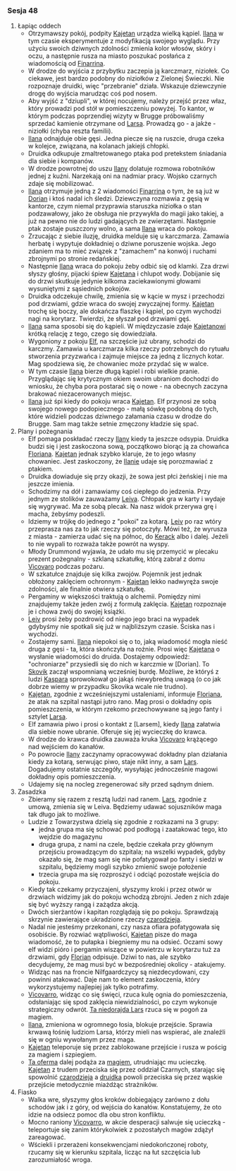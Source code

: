 ### Sesja 48
1. Łapiąc oddech
    - Otrzymawszy pokój, podpity [Kajetan](#g_kajetan) urządza wielką kąpiel. [Ilana](#g_ilana) w tym czasie eksperymentuje z modyfikacją swojego wyglądu. Przy użyciu swoich dziwnych zdolności zmienia kolor włosów, skóry i oczu, a następnie rusza na miasto poszukać posłańca z wiadomością od [Finarrina](#p_druid_finarrin).
    - W drodze do wyjścia z przybytku zaczepia ją karczmarz, niziołek. Co ciekawe, jest bardzo podobny do niziołków z Zielonej Świeczki. Nie rozpoznaje druidki, więc "przebranie" działa. Wskazuje dziewczynie drogę do wyjścia marudząc coś pod nosem.
    - Aby wyjść z "dziupli", w której nocujemy, należy przejść przez właz, który prowadzi pod stół w pomieszczeniu powyżej. To kantor, w którym podczas poprzendiej wizyty w Brugge próbowaliśmy sprzedać kamienie otrzymane od [Larsa](#p_lars). Prowadzą go - a jakże - niziołki (chyba reszta familii).
    - [Ilana](#g_ilana) odnajduje obie gęsi. Jedna piecze się na ruszcie, druga czeka w kolejce, związana, na kolanach jakiejś chłopki. 
    - Druidka odkupuje zmaltretowanego ptaka pod pretekstem śniadania dla siebie i kompanów.
    - W drodze powrotnej do uszu [Ilany](#g_ilana) dolatuje rozmowa robotników jednej z kuźni. Narzekają oni na nadmiar pracy. Wojsko czarnych zdaje się mobilizować.
    - [Ilana](#g_ilana) otrzymuje jedną z 2 wiadomości [Finarrina](#p_druid_finarrin) o tym, że są już w [Dorian](#l_dorian) i ktoś nadal ich śledzi. Dziewczyna rozmawia z gęsią w kantorze, czym niemal przyprawia staruszka niziołka o stan podzawałowy, jako że obsługa nie przywykła do magii jako takiej, a już na pewno nie do ludzi gadających ze zwierzętami. Następnie ptak zostaje puszczony wolno, a sama [Ilana](#g_ilana) wraca do pokoju.
    - Zrzucając z siebie iluzję, druidka melduje się u karczmarza. Zamawia herbatę i wypytuje dokładniej o dziwne poruszenie wojska. Jego zdaniem ma to mieć związek z "zamachem" na konwój i ruchami zbrojnymi po stronie redańskiej.
    - Następnie [Ilana](#g_ilana) wraca do pokoju żeby odbić się od klamki. Zza drzwi słyszy głośny, pijacki śpiew [Kajetana](#g_kajetan) i chlupot wody. Dobijanie się do drzwi skutkuje jedynie kilkoma zaciekawionymi głowami wysuniętymi z sąsiednich pokojów. 
    - Druidka odczekuje chwilę, zmienia się w kącie w mysz i przechodzi pod drzwiami, gdzie wraca do swojej zwyczajnej formy. [Kajetan](#g_kajetan) trochę się boczy, ale dokańcza flaszkę i kąpiel, po czym wychodzi nagi na korytarz. Twierdzi, że słyszał pod drzwiami gęś.
    - [Ilana](#g_ilana) sama sposobi się do kąpieli. W międzyczasie zdaje [Kajetanowi](#g_kajetan) krótką relację z tego, czego się dowiedziała.
    - Wygoniony z pokoju [Elf](#g_kajetan), na szczęście już ubrany, schodzi do karczmy. Zamawia u karczmarza kilka rzeczy potrzebnych do rytuału stworzenia przyzwańca i zajmuje miejsce za jedną z licznych kotar. Mag spodziewa się, że chowaniec może przydać się w walce.
    - W tym czasie [Ilana](#g_ilana) bierze długą kąpiel i robi wielkie pranie. Przyglądając się krytycznym okiem swoim ubraniom dochodzi do wniosku, że chyba pora postarać się o nowe - na obecnych zaczyna brakować niezacerowanych miejsc.
    - [Ilana](#g_ilana) już śpi kiedy do pokoju wraca [Kajetan](#g_kajetan). Elf przynosi ze sobą swojego nowego podopiecznego - małą sówkę podobną do tych, które widzieli podczas dziwnego załamania czasu w drodze do Brugge. Sam mag także setnie zmęczony kładzie się spać.
2. Plany i pożegnania
    - Elf pomaga poskładać rzeczy [Ilany](#g_ilana) kiedy ta jeszcze odsypia. Druidka budzi się i jest zaskoczona sową, początkowo biorąc ją za chowańca [Floriana](#p_florian_z_vicovaro). [Kajetan](#g_kajetan) jednak szybko klaruje, że to jego własny chowaniec. Jest zaskoczony, że [Ilanie](#g_ilana) udaje się porozmawiać z ptakiem. 
    - Druidka dowiaduje się przy okazji, że sowa jest płci żeńskiej i nie ma jeszcze imienia.
    - Schodzimy na dół i zamawiamy coś ciepłego do jedzenia. Przy jednym ze stolików zauważamy [Leiva](#p_leiv). Chłopak gra w karty i wydaje się wygrywać. Ma ze sobą plecak. Na nasz widok przerywa grę i macha, żebyśmy podeszli. 
    - Idziemy w trójkę do jednego z "pokoi" za kotarą. [Leiv](#p_leiv) po raz wtóry przeprasza nas za to jak rzeczy się potoczyły. Mówi też, że wyrusza z miasta - zamierza udać się na północ, do [Kerack](#l_kerack) albo i dalej. Jeżeli to nie wypali to rozważa także powrót na wyspy.
    - Młody Drummond wyjawia, że udało mu się przemycić w plecaku prezent pożegnalny - szklaną szkatułkę, którą zabrał z domu [Vicovaro](#p_florian_z_vicovaro) podczas pożaru. 
    - W szkatułce znajduje się kilka zwojów. Pojemnik jest jednak obłożony zaklęciem ochronnym - [Kajetan](#g_kajetan) lekko nadwyręża swoje zdolności, ale finalnie otwiera szkatułkę. 
    - Pergaminy w większości traktują o alchemii. Pomiędzy nimi znajdujemy także jeden zwój z formułą zaklęcia. [Kajetan](#g_kajetan) rozpoznaje je i chowa zwój do swojej książki.
    - [Leiv](#p_leiv) prosi żeby pozdrowić od niego jego braci na wypadek gdybyśmy nie spotkali się już w najbliższym czasie. Ściska nas i wychodzi.
    - Zostajemy sami. [Ilana](#g_ilana) niepokoi się o to, jaką wiadomość mogła nieść druga z gęsi - ta, która skończyła na rożnie. Prosi więc [Kajetana](#g_kajetan) o wysłanie wiadomości do druida. Dostajemy odpowiedź: "ochroniarze" przysiedli się do nich w karczmie w [Dorian]. To [Skovik](#p_skovik) zaczął wspomnianą wcześniej burdę. Możliwe, że któryś z ludzi [Kaspara](#p_kaspar) sprowokował go jakąś niewybredną uwagą (o co jak dobrze wiemy w przypadku Skovika wcale nie trudno).
    - [Kajetan](#g_kajetan), zgodnie z wcześniejszymi ustaleniami, informuje [Floriana](#p_florian_z_vicovaro), że atak na szpital nastąpi jutro rano. Mag prosi o dokładny opis pomieszczenia, w którym rzekomo przechowywane są jego fanty i sztylet [Larsa](#p_lars).
    - Elf zamawia piwo i prosi o kontakt z [Larsem], kiedy [Ilana](#g_ilana) załatwia dla siebie nowe ubranie. Oferuje się jej wycieczkę do krawca.
    - W drodze do krawca druidka zauważa kruka [Vicovaro](#p_florian_z_vicovaro) krążącego nad wejściem do kanałów.
    - Po powrocie [Ilany](#g_ilana) zaczynamy opracowywać dokładny plan działania kiedy za kotarą, serwując piwo, staje nikt inny, a sam [Lars](#p_lars). Dogadujemy ostatnie szczegóły, wysyłając jednocześnie magowi dokładny opis pomieszczenia.
    - Udajemy się na nocleg zregenerować siły przed sądnym dniem.
2. Zasadzka
    - Zbieramy się razem z resztą ludzi nad ranem. [Lars](#p_lars), zgodnie z umową, zmienia się w Leiva. Będziemy udawać sojuszników maga tak długo jak to możliwe.
    - Ludzie z Towarzystwa dzielą się zgodnie z rozkazami na 3 grupy: 
        - jedna grupa ma się schować pod podłogą i zaatakować tego, kto wejdzie do magazynu 
        - druga grupa, z nami na czele, będzie czekała przy głównym przejściu prowadzącym do szpitala; na wszelki wypadek, gdyby okazało się, że mag sam się nie pofatygował po fanty i siedzi w szpitalu, będziemy mogli szybko zmienić swoje położenie
        - trzecia grupa ma się rozproszyć i odciąć pozostałe wejścia do pokoju.
    - Kiedy tak czekamy przyczajeni, słyszymy kroki i przez otwór w drzwiach widzimy jak do pokoju wchodzą zbrojni. Jeden z nich zdaje się być wyższy rangą i zażądza akcją.
    - Dwóch sierżantów i kapitan rozglądają się po pokoju. Sprawdzają skrzynie zawierające ukradzione rzeczy [czarodzieja](#p_florian_z_vicovaro).
    - Nadal nie jesteśmy przekonani, czy nasza ofiara pofatygowała się osobiście. By rozwiać wątpliwości, [Kajetan](#g_kajetan) pisze do maga wiadomość, że to pułapka i biegniemy mu na odsieć. Oczami sowy elf widzi pióro i pergamin wiszące w powietrzu w korytarzu tuż za drzwiami, gdy [Florian](#p_florian_z_vicovaro) odpisuje. Dziwi to nas, ale szybko decydujemy, że mag musi być w bezpośredniej okolicy - atakujemy.
    - Widząc nas na froncie Nilfgaardczycy są niezdecydowani, czy powinni atakować. Daje nam to element zaskoczenia, który wykorzystujemy najlepiej jak tylko potrafimy.
    - [Vicovarro](#p_florian_z_vicovaro), widząc co się święci, rzuca kulę ognia do pomieszczenia, odsłaniając się spod zaklęcia niewidzialności, po czym wykonuje strategiczny odwrót. [Ta niedorajda Lars](#p_lars) rzuca się w pogoń za magiem.
    - [Ilana](#g_ilana), zmieniona w ogromnego łosia, blokuje przejście. Sprawia krwawą łośnię ludziom Larsa, którzy mieli nas wspierać, ale znaleźli się w ogniu wywołanym przez maga. 
    - [Kajetan](#g_kajetan) teleporuje się przez zablokowane przejście i rusza w pościg za magiem i szpiegiem.
    - [Ta oferma](#p_lars) dalej podąża za [magiem](#p_florian_z_vicovaro), utrudniając mu ucieczkę. [Kajetan](#g_kajetan) z trudem przeciska się przez oddział Czarnych, starając się spowolnić [czarodzieja](#p_florian_z_vicovaro) a [druidka](#g_ilana) powoli przeciska się przez wąskie przejście metodycznie miażdżąc strażników.
3. Fiasko
    - Walka wre, słyszymy głos kroków dobiegający zarówno z dołu schodów jak i z góry, od wejścia do kanałów. Konstatujemy, że oto idzie na odsiecz pomoc dla obu stron konfliktu.
    - Mocno raniony [Vicovarro](#p_florian_z_vicovaro), w akcie desperacji salwuje się ucieczką - teleportuje się zanim którykolwiek z pozostałych magów zdążył zareagować.
    - Wściekli i przerażeni konsekwencjami niedokończonej roboty, rzucamy się w kierunku szpitala, licząc na łut szczęścia lub zarozumiałość wroga.